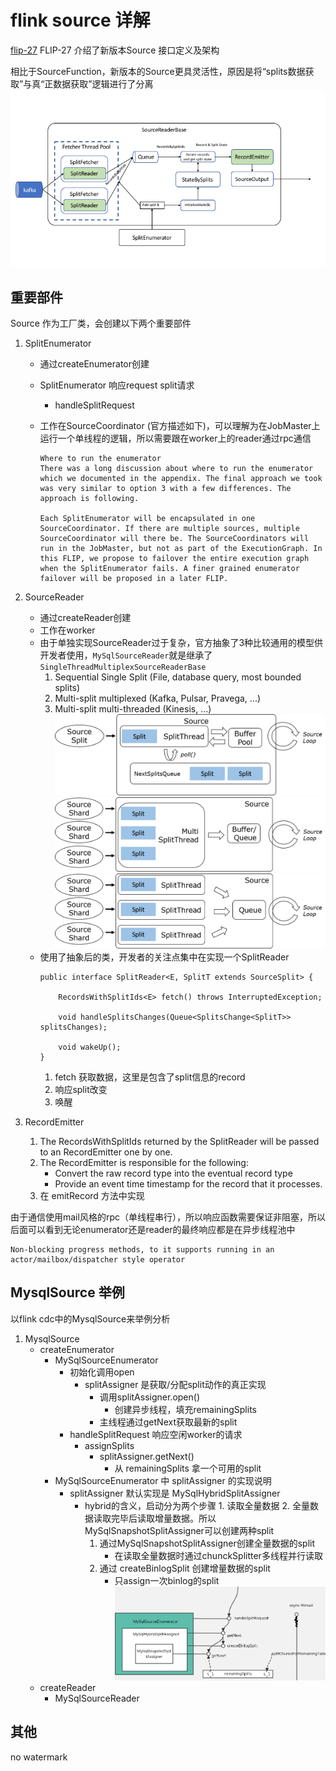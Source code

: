 # flink source 详解
[flip-27](https://cwiki.apache.org/confluence/display/FLINK/FLIP-27%3A+Refactor+Source+Interface)
FLIP-27 介绍了新版本Source 接口定义及架构

相比于SourceFunction，新版本的Source更具灵活性，原因是将“splits数据获取”与真“正数据获取”逻辑进行了分离
![alt text](image.png)

## 重要部件
Source 作为工厂类，会创建以下两个重要部件
1. SplitEnumerator 
    * 通过createEnumerator创建
    * SplitEnumerator 响应request split请求
        * handleSplitRequest
    * 工作在SourceCoordinator (官方描述如下)，可以理解为在JobMaster上运行一个单线程的逻辑，所以需要跟在worker上的reader通过rpc通信

        ```
        Where to run the enumerator
        There was a long discussion about where to run the enumerator which we documented in the appendix. The final approach we took was very similar to option 3 with a few differences. The approach is following.

        Each SplitEnumerator will be encapsulated in one SourceCoordinator. If there are multiple sources, multiple SourceCoordinator will there be. The SourceCoordinators will run in the JobMaster, but not as part of the ExecutionGraph. In this FLIP, we propose to failover the entire execution graph when the SplitEnumerator fails. A finer grained enumerator failover will be proposed in a later FLIP.
        ```

2. SourceReader
    * 通过createReader创建
    * 工作在worker
    * 由于单独实现SourceReader过于复杂，官方抽象了3种比较通用的模型供开发者使用，`MySqlSourceReader`就是继承了`SingleThreadMultiplexSourceReaderBase`
        1. Sequential Single Split (File, database query, most bounded splits)
        2. Multi-split multiplexed (Kafka, Pulsar, Pravega, ...)
        3. Multi-split multi-threaded (Kinesis, ...)
        ![alt text](image-1.png)
        ![alt text](image-2.png)
        ![alt text](image-3.png)
    * 使用了抽象后的类，开发者的关注点集中在实现一个SplitReader
        ```
        public interface SplitReader<E, SplitT extends SourceSplit> {
 
            RecordsWithSplitIds<E> fetch() throws InterruptedException;
        
            void handleSplitsChanges(Queue<SplitsChange<SplitT>> splitsChanges);
        
            void wakeUp();
        }
        ```
        1. fetch 获取数据，这里是包含了split信息的record
        2. 响应split改变
        3. 唤醒

3. RecordEmitter
    1. The RecordsWithSplitIds returned by the SplitReader will be passed to an RecordEmitter one by one.
    2. The RecordEmitter is responsible for the following:
        * Convert the raw record type <E> into the eventual record type <T>
        * Provide an event time timestamp for the record that it processes.
    3. 在 emitRecord 方法中实现

由于通信使用mail风格的rpc（单线程串行），所以响应函数需要保证非阻塞，所以后面可以看到无论enumerator还是reader的最终响应都是在异步线程池中

```
Non-blocking progress methods, to it supports running in an actor/mailbox/dispatcher style operator
```

## MysqlSource 举例

以flink cdc中的MysqlSource来举例分析

1. MysqlSource
    * createEnumerator
        * MySqlSourceEnumerator 
            * 初始化调用open 
                * splitAssigner 是获取/分配split动作的真正实现
                    * 调用splitAssigner.open()
                        * 创建异步线程，填充remainingSplits
                    * 主线程通过getNext获取最新的split
            * handleSplitRequest 响应空闲worker的请求
                * assignSplits
                    * splitAssigner.getNext()
                        * 从 remainingSplits 拿一个可用的split
        * MySqlSourceEnumerator 中 splitAssigner 的实现说明
            * splitAssigner 默认实现是 MySqlHybridSplitAssigner
                * hybrid的含义，启动分为两个步骤 1. 读取全量数据 2. 全量数据读取完毕后读取增量数据。所以MySqlSnapshotSplitAssigner可以创建两种split
                    1. 通过MySqlSnapshotSplitAssigner创建全量数据的split
                        * 在读取全量数据时通过chunckSplitter多线程并行读取
                    2. 通过 createBinlogSplit 创建增量数据的split
                        * 只assign一次binlog的split
        ![alt text](1.jpg)
    * createReader
        * MySqlSourceReader



## 其他

no watermark
